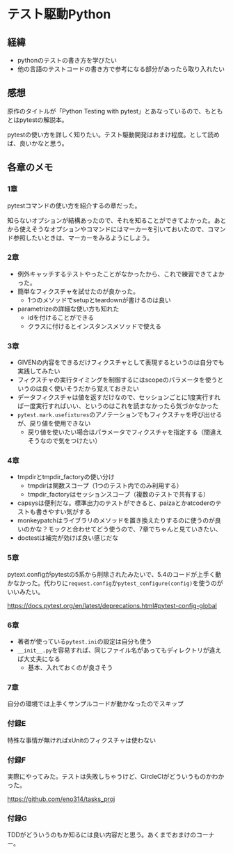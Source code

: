 # テスト駆動Python

## 経緯

- pythonのテストの書き方を学びたい
- 他の言語のテストコードの書き方で参考になる部分があったら取り入れたい

## 感想

原作のタイトルが「Python Testing with pytest」とあなっているので、もともとはpytestの解説本。

pytestの使い方を詳しく知りたい。テスト駆動開発はおまけ程度。として読めば、良いかなと思う。

## 各章のメモ

### 1章

pytestコマンドの使い方を紹介するの章だった。

知らないオプションが結構あったので、それを知ることができてよかった。あとから使えそうなオプションやコマンドにはマーカーを引いておいたので、コマンド参照したいときは、マーカーをみるようにしよう。

### 2章

- 例外キャッチするテストやったことがなかったから、これで練習できてよかった。
- 簡単なフィクスチャを試せたのが良かった。
  - 1つのメソッドでsetupとteardownが書けるのは良い
- parametrizeの詳細な使い方も知れた
  - idを付けることができる
  - クラスに付けるとインスタンスメソッドで使える

### 3章

- GIVENの内容をできるだけフィクスチャとして表現するというのは自分でも実践してみたい
- フィクスチャの実行タイミングを制御するにはscopeのパラメータを使うというのは良く使いそうだから覚えておきたい
- データフィクスチャは値を返すだけなので、セッションごとに1度実行すれば一度実行すればいい、というのはこれを読まなかったら気づかなかった
- `pytest.mark.usefixtures`のアノテーションでもフィクスチャを呼び出せるが、戻り値を使用できない
  - 戻り値を使いたい場合はパラメータでフィクスチャを指定する（間違えそうなので気をつけたい）

### 4章

- tmpdirとtmpdir_factoryの使い分け
  - tmpdirは関数スコープ（1つのテスト内でのみ利用する）
  - tmpdir_factoryはセッションスコープ（複数のテストで共有する）
- capsysは便利だな。標準出力のテストができると、paizaとかatcoderのテストも書きやすい気がする
- monkeypatchはライブラリのメソッドを置き換えたりするのに使うのが良いのかな？モックと合わせてどう使うので、7章でちゃんと見ていきたい、
- doctestは補完が効けば良い感じだな

### 5章

pytext.configがpytestの5系から削除されたみたいで、5.4のコードが上手く動かなかった。代わりに`request.config`か`pytest_configure(config)`を使うのがいいみたい。

<https://docs.pytest.org/en/latest/deprecations.html#pytest-config-global>

### 6章

- 著者が使っている`pytest.ini`の設定は自分も使う
- `__init__.py`を容易すれば、同じファイル名があってもディレクトリが違えば大丈夫になる
  - 基本、入れておくのが良さそう

### 7章

自分の環境では上手くサンプルコードが動かなったのでスキップ

### 付録E

特殊な事情が無ければxUnitのフィクスチャは使わない

### 付録F

実際にやってみた。テストは失敗しちゃうけど、CircleCIがどういうものかわかった。

<https://github.com/eno314/tasks_proj>

### 付録G

TDDがどういうのもか知るには良い内容だと思う。あくまでおまけのコーナー。
